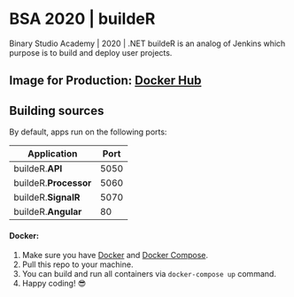 # BSA 2020 | buildeR

Binary Studio Academy | 2020 | .NET buildeR is an analog of Jenkins which purpose is to build and deploy user projects.

##  Image for Production: [Docker Hub](https://hub.docker.com/u/bsa2020builder)

## Building sources
By default, apps run on the following ports:

| Application | Port |
|-|-|
| buildeR.**API** | 5050 |
| buildeR.**Processor** | 5060 |
| buildeR.**SignalR** | 5070 |
| buildeR.**Angular** | 80 |

#### Docker:
1. Make sure you have [Docker](https://www.docker.com) and [Docker Compose](https://docs.docker.com/compose/install).
2. Pull this repo to your machine.
3. You can build and run all containers via `docker-compose up` command.
4. Happy coding! :sunglasses: